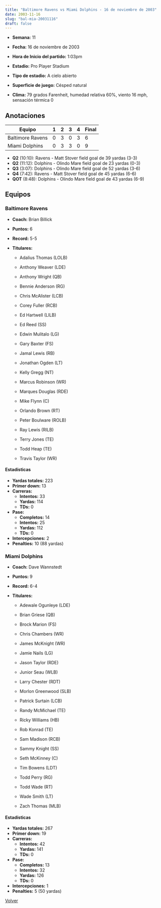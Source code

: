 ```yaml
---
title: "Baltimore Ravens vs Miami Dolphins - 16 de noviembre de 2003"
date: 2003-11-16
slug: "bal-mia-20031116"
draft: false
---
```


* **Semana:** 11
* **Fecha:** 16 de noviembre de 2003

* **Hora de Inicio del partido:** 1:03pm
* **Estadio:** Pro Player Stadium
* **Tipo de estadio:** A cielo abierto
* **Superficie de juego:** Césped natural
* **Clima:** 79 grados Farenheit, humedad relativa 60%, viento 16 mph, sensación térmica 0





## Anotaciones
| Equipo | 1 | 2 | 3 | 4 | Final |
|--------|---|---|---|---|-------|
| Baltimore Ravens  | 0 | 3 | 0 | 3  | 6 |
| Miami Dolphins  | 0 | 3 | 3 | 0  | 9 |
* **Q2** (10:10): Ravens - Matt Stover field goal de 39 yardas (3-3)
* **Q2** (11:12): Dolphins - Olindo Mare field goal de 23 yardas (0-3)
* **Q3** (3:07): Dolphins - Olindo Mare field goal de 52 yardas (3-6)
* **Q4** (7:42): Ravens - Matt Stover field goal de 45 yardas (6-6)
* **QOT** (8:48): Dolphins - Olindo Mare field goal de 43 yardas (6-9)


## Equipos


### Baltimore Ravens
* **Coach:** Brian Billick
* **Puntos:** 6
* **Record:** 5-5
* **Titulares:** 

  * Adalius Thomas (LOLB) 

  * Anthony Weaver (LDE) 

  * Anthony Wright (QB) 

  * Bennie Anderson (RG) 

  * Chris McAlister (LCB) 

  * Corey Fuller (RCB) 

  * Ed Hartwell (LILB) 

  * Ed Reed (SS) 

  * Edwin Mulitalo (LG) 

  * Gary Baxter (FS) 

  * Jamal Lewis (RB) 

  * Jonathan Ogden (LT) 

  * Kelly Gregg (NT) 

  * Marcus Robinson (WR) 

  * Marques Douglas (RDE) 

  * Mike Flynn (C) 

  * Orlando Brown (RT) 

  * Peter Boulware (ROLB) 

  * Ray Lewis (RILB) 

  * Terry Jones (TE) 

  * Todd Heap (TE) 

  * Travis Taylor (WR) 

#### Estadísticas
* **Yardas totales:** 223
* **Primer down:** 13
* **Carreras:**
  * **Intentos:** 33
  * **Yardas:** 114
  * **TDs:** 0
* **Pase:**
  * **Completos:** 14
  * **Intentos:** 25
  * **Yardas:** 112
  * **TDs:** 0
* **Intercepciones:** 2
* **Penalties:** 10 (88 yardas)

### Miami Dolphins
* **Coach:** Dave Wannstedt
* **Puntos:** 9
* **Record:** 6-4
* **Titulares:** 

  * Adewale Ogunleye (LDE) 

  * Brian Griese (QB) 

  * Brock Marion (FS) 

  * Chris Chambers (WR) 

  * James McKnight (WR) 

  * Jamie Nails (LG) 

  * Jason Taylor (RDE) 

  * Junior Seau (WLB) 

  * Larry Chester (RDT) 

  * Morlon Greenwood (SLB) 

  * Patrick Surtain (LCB) 

  * Randy McMichael (TE) 

  * Ricky Williams (HB) 

  * Rob Konrad (TE) 

  * Sam Madison (RCB) 

  * Sammy Knight (SS) 

  * Seth McKinney (C) 

  * Tim Bowens (LDT) 

  * Todd Perry (RG) 

  * Todd Wade (RT) 

  * Wade Smith (LT) 

  * Zach Thomas (MLB) 

#### Estadísticas
* **Yardas totales:** 267
* **Primer down:** 19
* **Carreras:**
  * **Intentos:** 42
  * **Yardas:** 141
  * **TDs:** 0
* **Pase:**
  * **Completos:** 13
  * **Intentos:** 32
  * **Yardas:** 126
  * **TDs:** 0
* **Intercepciones:** 1
* **Penalties:** 5 (50 yardas)


[Volver](/historia/2003)
